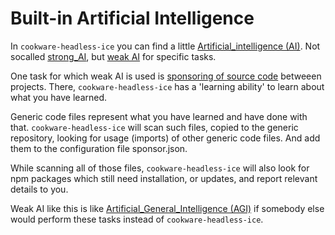 # Built-in Artificial Intelligence

In `cookware-headless-ice` you can find a little [Artificial_intelligence (AI)](https://en.wikipedia.org/wiki/Artificial_intelligence). Not socalled [strong_AI](https://en.wikipedia.org/wiki/Strong_AI), but [weak AI](https://en.wikipedia.org/wiki/Weak_AI) for specific tasks.

One task for which weak AI is used is [sponsoring of source code](./sponsoring.md) betweeen projects. There, `cookware-headless-ice` has a 'learning ability' to learn about what you have learned.

Generic code files represent what you have learned and have done with that. `cookware-headless-ice` will scan such files, copied to the generic repository, looking for usage (imports) of other generic code files. And add them to the configuration file sponsor.json.

While scanning all of those files, `cookware-headless-ice` will also look for npm packages which still need installation, or updates, and report relevant details to you.

Weak AI like this is like [Artificial_General_Intelligence (AGI)](https://en.wikipedia.org/wiki/Artificial_general_intelligence) if somebody else would perform these tasks instead of `cookware-headless-ice`.
